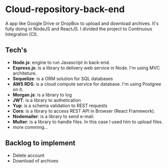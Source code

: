 # Cloud-repository-back-end
A app like Google Drive or DropBox to upload and download archives. It's fully doing in NodeJS and ReactJS. I divided the project to Continuous Integration (CI).

## Tech's
- **Node.js**: engine to run Javascript in back-end.
- **Express.js**: is a library to delivery web service in Node. I'm using MVC architeture.
- **Sequelize**: is a ORM solution for SQL databases
- **AWS RDS**: is a cloud compute service for database. I'm using Postgree on it.
- **Morgan.js**: is a library to log
- **JWT**: is a library to authetication
- **Yup**: is a schema validation to REST requests
- **Cors**: is a library to access REST API in Browser (React Framework).
- **Nodemailer**: is a library to send e-mail.
- **Multer**: is a library to handle files. In this case I used him to upload files.
- more comming...

## Backlog to implement
- Delete account
- Download of archives
